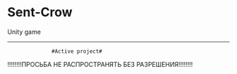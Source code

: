 # Sent-Crow
Unity game
_________________________________________________________
                  #Active project# 
!!!!!!!!ПРОCЬБА НЕ РАСПРОСТРАНЯТЬ БЕЗ РАЗРЕШЕНИЯ!!!!!!!!
